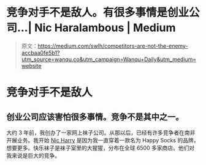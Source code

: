 # 竞争对手不是敌人。有很多事情是创业公司…| Nic Haralambous | Medium

> 原文：<https://medium.com/swlh/competitors-are-not-the-enemy-accbaa0fe5b1?utm_source=wanqu.co&utm_campaign=Wanqu+Daily&utm_medium=website>

# 竞争对手不是敌人

## 创业公司应该害怕很多事情。竞争不是其中之一。

大约 3 年前，我创办了一家网上袜子公司。从那以后，已经有许多竞争者在南非开展业务。我开始 [Nic Harry](http://www.nicharry.com) 是因为我一直穿着一款名为 Happy Socks 的品牌，想要更多。快乐袜子是袜子室里的大猩猩，分布在全球 6500 多家商店。他们对我来说是巨大的竞争。